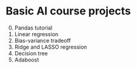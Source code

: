 # Basic AI course projects

0. Pandas tutorial
1. Linear regression
2. Bias-variance tradeoff
3. Ridge and LASSO regression
4. Decision tree
5. Adaboost